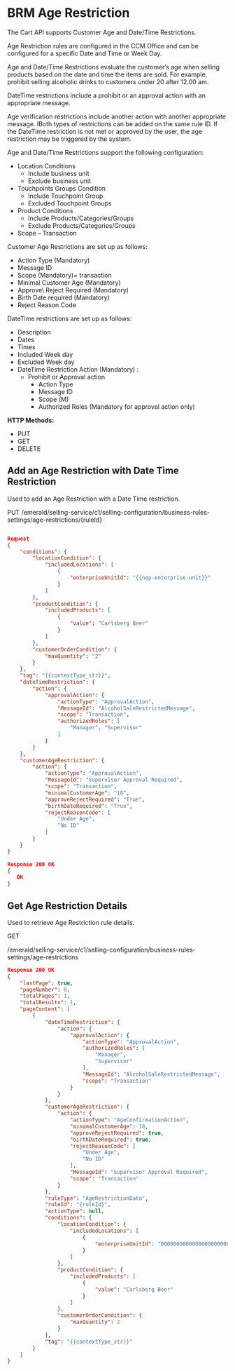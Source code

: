 
# BRM Age Restriction

The Cart API supports Customer Age and Date/Time Restrictions.

Age Restriction rules are configured in the CCM Office and can be configured for a specific Date and Time or Week Day.

Age and Date/Time Restrictions evaluate the customer’s age when selling products based on the date and time the items are sold. For example, prohibit selling alcoholic drinks to customers under 20 after 12.00 am.

DateTime restrictions include a prohibit or an approval action with an appropriate message.

Age verification restrictions include another action with another appropriate message. IBoth types of restrictions can be added on the same rule ID. If the DateTime restriction is not met or approved by the user, the age restriction may be triggered by the system.

Age and Date/Time Restrictions support the following configuration:

* Location Conditions
  * Include business unit
  * Exclude business unit
* Touchpoints Groups Condition
  * Include Touchpoint Group
  * Excluded Touchpoint Groups
* Product Conditions
  * Include Products/Categories/Groups
  * Exclude Products/Categories/Groups
* Scope – Transaction

Customer Age Restrictions are set up as follows:

* Action Type (Mandatory)
* Message ID
* Scope (Mandatory)= transaction
* Minimal Customer Age (Mandatory)
* Approve\ Reject Required (Mandatory)
* Birth Date required (Mandatory)
* Reject Reason Code

DateTime restrictions are set up as follows:

* Description
* Dates
* Times
* Included Week day
* Excluded Week day
* DateTime Restriction Action (Mandatory) :
  * Prohibit or Approval action
    * Action Type
    * Message ID
    * Scope (M)
    * Authorized Roles (Mandatory for approval action only)

**HTTP Methods:**

* PUT
* GET
* DELETE

## Add an Age Restriction  with Date Time Restriction

Used to add an Age Restriction with a Date Time restriction.

PUT
/emerald/selling-service/c1/selling-configuration/business-rules-settings/age-restrictions/{ruleId}

```json

Request
{
    "conditions": {
        "locationCondition": {
            "includedLocations": [
                {
                    "enterpriseUnitId": "{{nep-enterprise-unit}}"
                }
            ]
        },
        "productCondition": {
            "includedProducts": [
                {
                    "value": "Carlsberg Beer"
                }
            ]
        },
        "customerOrderCondition": {
            "maxQuantity": "2"
        }
    },
    "tag": "{{contextType_str}}",
    "dateTimeRestriction": {
        "action": {
            "approvalAction": {
                "actionType": "ApprovalAction",
                "MessageId": "AlcoholSaleRestrictedMessage",
                "scope": "Transaction",
                "authorizedRoles": [
                    "Manager", "Supervisor"
                ]
            }
        }
    },
    "customerAgeRestriction": {
        "action": {
            "actionType": "ApprovalAction",
            "MessageId": "Supervisor Approval Required",
            "scope": "Transaction",
            "minimalCustomerAge": "18",
            "approveRejectRequired": "True",
            "birthDateRequired": "True",
            "rejectReasonCode": [
                "Under Age",
                "No ID"
            ]
        }
    }
}

```

```json
Response 200 OK
{
   OK
}
```

## Get Age Restriction Details

Used to retrieve Age Restriction rule details.

GET

/emerald/selling-service/c1/selling-configuration/business-rules-settings/age-restrictions

```json
Response 200 OK
{
    "lastPage": true,
    "pageNumber": 0,
    "totalPages": 1,
    "totalResults": 1,
    "pageContent": [
        {
            "dateTimeRestriction": {
                "action": {
                    "approvalAction": {
                        "actionType": "ApprovalAction",
                        "authorizedRoles": [
                            "Manager",
                            "Supervisor"
                        ],
                        "MessageId": "AlcoholSaleRestrictedMessage",
                        "scope": "Transaction"
                    }
                }
            },
            "customerAgeRestriction": {
                "action": {
                    "actionType": "AgeConfirmationAction",
                    "minimalCustomerAge": 18,
                    "approveRejectRequired": true,
                    "birthDateRequired": true,
                    "rejectReasonCode": [
                        "Under Age",
                        "No ID"
                    ],
                    "MessageId": "Supervisor Approval Required",
                    "scope": "Transaction"
                }
            },
            "ruleType": "AgeRestrictionData",
            "ruleId": "{ruleId}",
            "actionType": null,
            "conditions": {
                "locationCondition": {
                    "includedLocations": [
                        {
                            "enterpriseUnitId": "00000000000000000000000000035295"
                        }
                    ]
                },
                "productCondition": {
                    "includedProducts": [
                        {
                            "value": "Carlsberg Beer"
                        }
                    ]
                },
                "customerOrderCondition": {
                    "maxQuantity": 2
                }
            },
            "tag": "{{contextType_str}}"
        }
    ]
}
```
